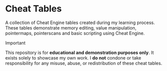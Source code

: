 # Cheat Tables

A collection of Cheat Engine tables created during my learning process. These tables demonstrate memory editing, value manipulation, pointermaps, pointerscans and basic scripting using Cheat Engine.

> [!IMPORTANT]
> This repository is for **educational and demonstration purposes only**. It exists solely to showcase my own work. I **do not** condone or take responsibility for any misuse, abuse, or redistribution of these cheat tables.
